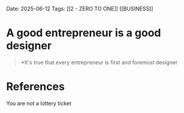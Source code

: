 Date: 2025-06-12
Tags: [[2 - ZERO TO ONE]] [[BUSINESS]] 

# A good entrepreneur is a good designer

>*It's true that every entrepreneur is first and foremost designer 
# References 
You are not a lottery ticket 